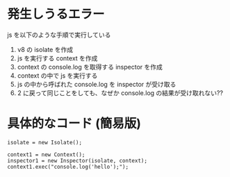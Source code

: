 # 発生しうるエラー

js を以下のような手順で実行している

1. v8 の isolate を作成
2. js を実行する context を作成
3. context の console.log を取得する inspector を作成
4. context の中で js を実行する
5. js の中から呼ばれた console.log を inspector が受け取る
6. 2 に戻って同じことをしても、なぜか console.log の結果が受け取れない??

# 具体的なコード (簡易版)

```
isolate = new Isolate();

context1 = new Context();
inspector1 = new Inspector(isolate, context);
context1.exec("console.log('hello');");
```
